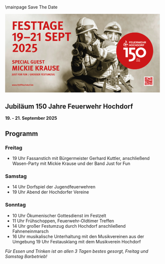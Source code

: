 \mainpage Save The Date

![](Documentation/img/150.png)

## Jubiläum 150 Jahre Feuerwehr Hochdorf

__19. - 21. September 2025__

## Programm

### Freitag

* 19 Uhr Fassanstich mit Bürgermeister Gerhard Kuttler, anschließend Wasen-Party mit Mickie Krause und der Band Just for Fun

### Samstag

* 14 Uhr Dorfspiel der Jugendfeuerwehren
* 19 Uhr Abend der Hochdorfer Vereine

### Sonntag

* 10 Uhr Ökumenischer Gottesdienst im Festzelt
* 11 Uhr Frühschoppen, Feuerwehr-Oldtimer Treffen
* 14 Uhr großer Festumzug durch Hochdorf anschließend Fahneneinmarsch
* 16 Uhr musikalische Unterhaltung mit den Musikvereinen aus der Umgebung 19 Uhr Festausklang mit dem Musikverein Hochdorf

_Für Essen und Trinken ist an allen 3 Tagen bestes gesorgt, Freitag und Samstag Barbetrieb!_
